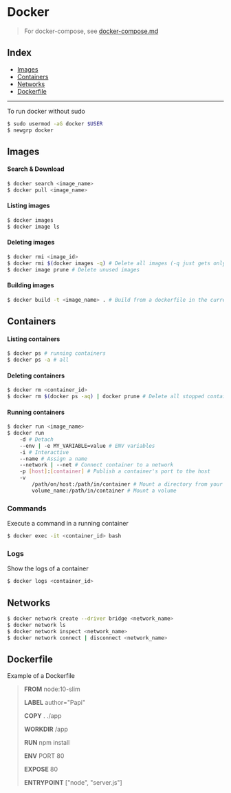 # Docker

> For docker-compose, see [docker-compose.md](https://github.com/ArianRai/Documentation/blob/main/Docker-compose.md)

## Index

-   [Images](#images)
-   [Containers](#containers)
-   [Networks](#networks)
-   [Dockerfile](#dockerfile)

---

To run docker without sudo

```bash
$ sudo usermod -aG docker $USER
$ newgrp docker
```

## Images

#### Search & Download

```bash
$ docker search <image_name>
$ docker pull <image_name>
```

#### Listing images

```bash
$ docker images
$ docker image ls
```

#### Deleting images

```bash
$ docker rmi <image_id>
$ docker rmi $(docker images -q) # Delete all images (-q just gets only the ID)
$ docker image prune # Delete unused images
```

#### Building images

```bash
$ docker build -t <image_name> . # Build from a dockerfile in the current directory
```

## Containers

#### Listing containers

```bash
$ docker ps # running containers
$ docker ps -a # all
```

#### Deleting containers

```bash
$ docker rm <container_id>
$ docker rm $(docker ps -aq) | docker prune # Delete all stopped containers
```

#### Running containers

```bash
$ docker run <image_name>
$ docker run
	-d # Detach
	--env | -e MY_VARIABLE=value # ENV variables
	-i # Interactive
	--name # Assign a name
	--network | --net # Connect container to a network
	-p [host]:[container] # Publish a container's port to the host
	-v
		/path/on/host:/path/in/container # Mount a directory from your machine
		volume_name:/path/in/container # Mount a volume
```

### Commands

Execute a command in a running container

```bash
$ docker exec -it <container_id> bash
```

### Logs

Show the logs of a container

```bash
$ docker logs <container_id>
```

## Networks

```bash
$ docker network create --driver bridge <network_name>
$ docker network ls
$ docker network inspect <network_name>
$ docker network connect | disconnect <network_name>
```

## Dockerfile

Example of a Dockerfile

> **FROM** node:10-slim
>
> **LABEL** author="Papi"
>
> **COPY** . ./app
>
> **WORKDIR** /app
>
> **RUN** npm install
>
> **ENV** PORT 80
>
> **EXPOSE** 80
>
> **ENTRYPOINT** ["node", "server.js"]

